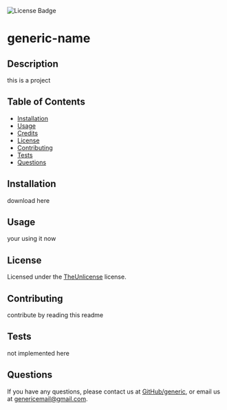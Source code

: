 ![License Badge](https://img.shields.io/badge/license-TheUnlicense-green)

# generic-name

## Description

this is a project

## Table of Contents

- [Installation](#installation)
- [Usage](#usage)
- [Credits](#credits)
- [License](#license)
- [Contributing](#contributing)
- [Tests](#tests)
- [Questions](#questions)

## Installation

download here

## Usage

your using it now

## License

Licensed under the [TheUnlicense](https://choosealicense.com/licenses/unlicense/) license.

## Contributing

contribute by reading this readme

## Tests

not implemented here

## Questions

If you have any questions, please contact us at [GitHub/generic](https://github.com/generic/),
or email us at genericemail@gmail.com.
